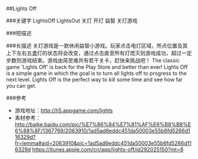 ##Lights Off

###关键字
LightsOff LightsOut 关灯 开灯 益智 关灯游戏

###短描述

###长描述
关灯游戏是一款休闲益智小游戏。玩家点击电灯区域，所点位置及其上下左右五盏灯的状态将会改变，通过点击直至所有灯熄灭则游戏成功，超过一定步数则游戏结束。游戏由简至难共有若干关卡，赶快来挑战吧！ 
The classic game 'Lights Off' is back for the Play Store and better than ever! 
Lights Off is a simple game in which the goal is to turn all lights off to progress to the next level. Lights Off is the perfect way to kill some time and see how far you can get. 

###参考
- 游戏地址：http://h5.appgame.com/lights 
- 素材参考：http://baike.baidu.com/pic/%E7%86%84%E7%81%AF%E6%B8%B8%E6%88%8F/1367769/2063910/1ad5ad6eddc451da50003e55b6fd5266d116329d?fr=lemma#aid=2063910&pic=1ad5ad6eddc451da50003e55b6fd5266d116329d 
https://itunes.apple.com/cn/app/lights-off/id292025150?mt=8